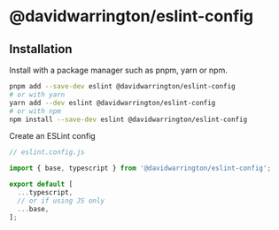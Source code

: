 # @davidwarrington/eslint-config

## Installation

Install with a package manager such as pnpm, yarn or npm.

```bash
pnpm add --save-dev eslint @davidwarrington/eslint-config
# or with yarn
yarn add --dev eslint @davidwarrington/eslint-config
# or with npm
npm install --save-dev eslint @davidwarrington/eslint-config
```

Create an ESLint config

```js
// eslint.config.js

import { base, typescript } from '@davidwarrington/eslint-config';

export default [
  ...typescript,
  // or if using JS only
  ...base,
];
```
